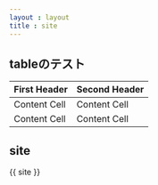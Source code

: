 ```yaml
---
layout : layout
title : site
---
```



tableのテスト
-------------

First Header |Second Header
-------------|-------------
Content Cell |Content Cell
Content Cell |Content Cell


site
----

{{ site }}  <!-- ここを追加 -->